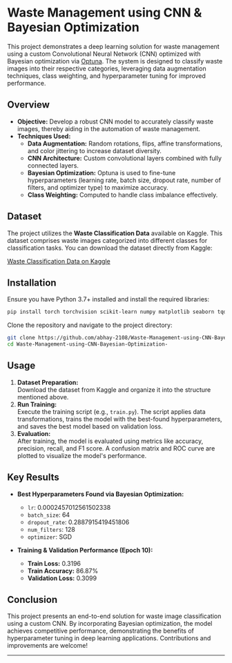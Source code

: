 

# Waste Management using CNN & Bayesian Optimization

This project demonstrates a deep learning solution for waste management using a custom Convolutional Neural Network (CNN) optimized with Bayesian optimization via [Optuna](https://optuna.org/). The system is designed to classify waste images into their respective categories, leveraging data augmentation techniques, class weighting, and hyperparameter tuning for improved performance.

## Overview

- **Objective:** Develop a robust CNN model to accurately classify waste images, thereby aiding in the automation of waste management.
- **Techniques Used:**  
  - **Data Augmentation:** Random rotations, flips, affine transformations, and color jittering to increase dataset diversity.
  - **CNN Architecture:** Custom convolutional layers combined with fully connected layers.
  - **Bayesian Optimization:** Optuna is used to fine-tune hyperparameters (learning rate, batch size, dropout rate, number of filters, and optimizer type) to maximize accuracy.
  - **Class Weighting:** Computed to handle class imbalance effectively.

## Dataset

The project utilizes the **Waste Classification Data** available on Kaggle. This dataset comprises waste images categorized into different classes for classification tasks. You can download the dataset directly from Kaggle:

[Waste Classification Data on Kaggle](https://www.kaggle.com/datasets/techsash/waste-classification-data)  

## Installation

Ensure you have Python 3.7+ installed and install the required libraries:

```bash
pip install torch torchvision scikit-learn numpy matplotlib seaborn tqdm optuna pandas
```

Clone the repository and navigate to the project directory:

```bash
git clone https://github.com/abhay-2108/Waste-Management-using-CNN-Bayesian-Optimization-
cd Waste-Management-using-CNN-Bayesian-Optimization-
```

## Usage

1. **Dataset Preparation:**  
   Download the dataset from Kaggle and organize it into the structure mentioned above.
2. **Run Training:**  
   Execute the training script (e.g., `train.py`). The script applies data transformations, trains the model with the best-found hyperparameters, and saves the best model based on validation loss.
3. **Evaluation:**  
   After training, the model is evaluated using metrics like accuracy, precision, recall, and F1 score. A confusion matrix and ROC curve are plotted to visualize the model's performance.

## Key Results

- **Best Hyperparameters Found via Bayesian Optimization:**
  - `lr`: 0.0002457012561502338
  - `batch_size`: 64
  - `dropout_rate`: 0.2887915419451806
  - `num_filters`: 128
  - `optimizer`: SGD

- **Training & Validation Performance (Epoch 10):**
  - **Train Loss:** 0.3196  
  - **Train Accuracy:** 86.87%
  - **Validation Loss:** 0.3099


## Conclusion

This project presents an end-to-end solution for waste image classification using a custom CNN. By incorporating Bayesian optimization, the model achieves competitive performance, demonstrating the benefits of hyperparameter tuning in deep learning applications. Contributions and improvements are welcome!

---
